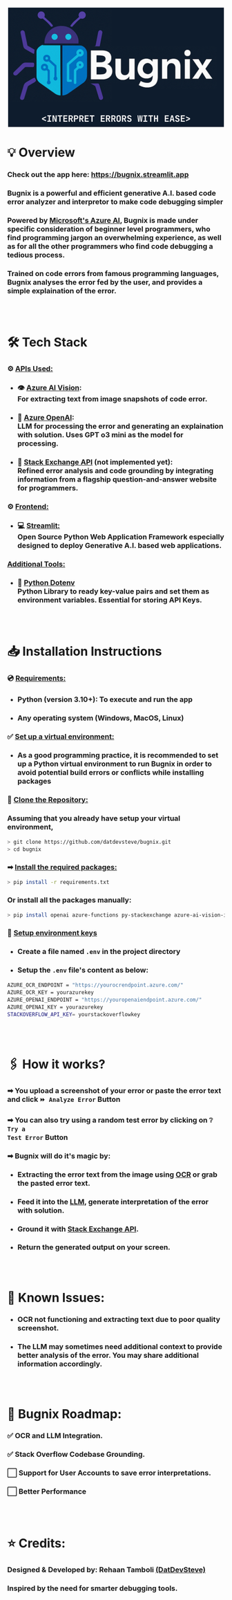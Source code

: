 <p align="center">
  <img src="image.png" />
</p>

# 💡 <b>Overview</b>
### Check out the app here: <https://bugnix.streamlit.app>
### Bugnix is a powerful and efficient generative A.I. based code error analyzer and interpretor to make code debugging simpler

### Powered by [Microsoft's Azure AI](https://azure.microsoft.com/en-in/solutions/ai/), Bugnix is made under specific consideration of beginner level programmers, who find programming jargon an overwhelming experience, as well as for all the other programmers who find code debugging a tedious process.

### Trained on code errors from famous programming languages, Bugnix analyses the error fed by the user, and provides a simple explaination of the error.
<br>
<br>

# 🛠 <b>Tech Stack</b>
### ⚙ <u>APIs Used:</u>
- ### 👁 [Azure AI Vision](https://azure.microsoft.com/en-us/products/ai-services/ai-vision):<br> For extracting text from image snapshots of code error. 
- ### 🧠 [Azure OpenAI](https://azure.microsoft.com/en-us/products/ai-services/openai-service): <br> LLM for processing the error and generating an explaination with solution. Uses GPT o3 mini as the model for processing.
- ### 🔄 [Stack Exchange API](https://api.stackexchange.com/) (not implemented yet): <br> Refined error analysis and code grounding by integrating information from a flagship question-and-answer website for programmers.  

### ⚙ <u>Frontend:</u>
- ### 💻 [Streamlit:](https://streamlit.io/) <br> Open Source Python Web Application Framework especially designed to deploy Generative A.I. based web applications.

### <u>Additional Tools:</u>
- ### 🔑 [Python Dotenv](https://github.com/theskumar/python-dotenv) <br> Python Library to ready key-value pairs and set them as environment variables. Essential for storing API Keys.
<br>
<br>

# 📥 <b>Installation Instructions</b>
### 💿 <u>Requirements:</u>
- ### Python (version 3.10+): To execute and run the app
- ### Any operating system (Windows, MacOS, Linux)

### ✅ <u>Set up a virtual environment:</u>
- ### As a good programming practice, it is recommended to set up a Python virtual environment to run Bugnix in order to avoid potential build errors or conflicts while installing packages

### 🔗 <u>Clone the Repository:</u>
### Assuming that you already have setup your virtual environment,
```bash 
> git clone https://github.com/datdevsteve/bugnix.git
> cd bugnix
```
### ➡ <u>Install the required packages:</u>
```bash
> pip install -r requirements.txt
```
### Or install all the packages manually:
```bash
> pip install openai azure-functions py-stackexchange azure-ai-vision-imageanalysis==1.0.0b1 azure-identity azure-core streamlit requests beautifulsoup4 html5lib python-dotenv
```
### 🔐 <u>Setup environment keys</u>
- ### Create a file named <code>.env</code> in the project directory
- ### Setup the <code>.env</code> file's content as below:
``` bash
AZURE_OCR_ENDPOINT = "https://yourocrendpoint.azure.com/"
AZURE_OCR_KEY = yourazurekey
AZURE_OPENAI_ENDPOINT = "https://youropenaiendpoint.azure.com/"
AZURE_OPENAI_KEY = yourazurekey
STACKOVERFLOW_API_KEY= yourstackoverflowkey
```
<br>
<br> 

# 🖇 How it works?
### ➡ You upload a screenshot of your error or paste the error text and click <code>⏩ Analyze Error</code> Button 
### ➡ You can also try using a random test error by clicking on <code>❔ Try a Test Error</code> Button
### ➡ Bugnix will do it's magic by:
- ### Extracting the error text from the image using [OCR](https://azure.microsoft.com/en-us/products/ai-services/ai-vision) or grab the pasted error text.
- ### Feed it into the [LLM](https://azure.microsoft.com/en-us/products/ai-services/openai-service), generate interpretation of the error with solution.
- ### Ground it with [Stack Exchange API](https://api.stackexchange.com/).
- ### Return the generated output on your screen.
<br>
<br>



# 🧩 Known Issues:
- ### OCR not functioning and extracting text due to poor quality screenshot.
- ### The LLM may sometimes need additional context to provide better analysis of the error. You may share additional information accordingly.

<br>
<br> 

# 🧭 Bugnix Roadmap:
###  ✅ OCR and LLM Integration.
###  ✅ Stack Overflow Codebase Grounding.
###  ⬜ Support for User Accounts to save error interpretations.
### ⬜ Better Performance

<br>
<br> 

# ⭐ Credits:
### **Designed & Developed by**: Rehaan Tamboli [(DatDevSteve)](https://github.com/DatDevSteve)
### Inspired by the need for smarter debugging tools.